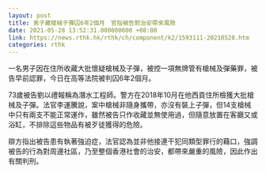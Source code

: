 ```yaml
---
layout: post
title: 男子藏槍械子彈囚6年2個月　官指被告對治安帶來風險
date: 2021-05-28 13:52:31.000000000 +08:00
link: https://news.rthk.hk/rthk/ch/component/k2/1593111-20210528.htm
categories: rthk
---
```


一名男子因在住所收藏大批懷疑槍械及子彈，被控一項無牌管有槍械及彈藥罪，被告早前認罪，今日在高等法院被判囚6年2個月。

73歲被告劉以禮報稱為潛水工程師。警方在2018年10月在他西貢住所檢獲大批槍械及子彈。法官李運騰說，案中槍械非隨身攜帶，亦沒有裝上子彈，但14支槍械中只有兩支不能正常運作，雖然被告只作收藏並無使用過，但隨意放置在客廳又或浴缸，不排除這些物品有被歹徒獲得的危險。

辯方指出被告患有執著強迫症，法官認為並非他接連干犯同類型罪行的藉口，強調被告的行為對周邊社區，乃至整個香港社會的治安，都帶來嚴重的風險，因此作出有關判刑。
